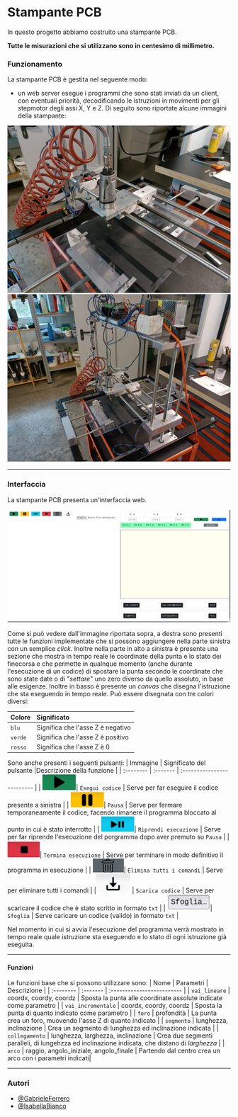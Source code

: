 
# Stampante PCB 

In questo progetto abbiamo costruito una stampante PCB.

**Tutte le misurazioni che si utilizzano sono in centesimo di millimetro.**

### Funzionamento

La stampante PCB è gestita nel seguente modo:
- un web server esegue i programmi che sono stati inviati da un client, con eventuali priorità, decodificando le istruzioni in movimenti per gli stepmotor
degli assi X, Y e Z. 
Di seguito sono riportate alcune immagini della stampante:


![stampante_pcb](./foto/img_02.jpeg)
![stampante_pcb](./foto/img_03.jpeg)

---

### Interfaccia
La stampante PCB presenta un'interfaccia web.


![interfaccia](./foto/img_05.png)


Come si può vedere dall'immagine riportata sopra, a destra sono presenti tutte le funzioni implementate che si possono aggiungere 
nella parte sinistra con un semplice *click*. Inoltre nella parte in alto a sinistra è presente una sezione che mostra in tempo reale le coordinate 
della punta e lo stato dei finecorsa e che permette 
in qualnque momento (anche durante l'esecuzione di un codice) di spostare la punta secondo le coordinate che sono state date o di 
"*settare*" uno zero diverso da quello assoluto, in base alle esigenze.
Inoltre in basso è presente un _canvas_ che disegna l'istruzione che sta eseguendo in tempo reale. Può essere disegnata con tre colori diversi:

| Colore | Significato |
| :-------- | :------- |
| `blu` | Significa che l'asse Z è negativo |
| `verde` | Significa che l'asse Z è positivo |
| `rosso` | Significa che l'asse Z è 0 |

Sono anche presenti i seguenti pulsanti:
| Immagine | Significato del pulsante |Descrizione della funzione |
| :-------- | :------- | :------------------------- |
| ![esegui](./foto/img_06.png)| `Esegui codice` | Serve per far eseguire il codice presente a sinistra |
| ![pausa](./foto/img_07.png)| `Pausa` | Serve per fermare temporaneamente il codice, facendo rimanere il programma bloccato al punto in cui è stato interrotto |
| ![riprendi](./foto/img_08.png)| `Riprendi esecuzione` | Serve per far riprende l'esecuzione del porgramma dopo aver premuto su `Pausa` |
| ![termina](./foto/img_09.png)| `Termina esecuzione` | Serve per terminare in modo definitivo il programma in esecuzione |
| ![elimina](./foto/img_16.png)| `Elimina tutti i comandi` | Serve per eliminare tutti i comandi |
|![scarica](./foto/img_10.png) | `Scarica codice` | Serve per scaricare il codice che è stato scritto in formato `txt` |
| ![sfoglia](./foto/img_11.png)| `Sfoglia` | Serve caricare un codice (valido) in formato `txt` |

Nel momento in cui si avvia l'esecuzione del programma verrà mostrato in tempo reale quale istruzione sta eseguendo e 
lo stato di ogni istruzione già eseguita.

---

#### Funzioni
Le funzioni base che si possono utilizzare sono:
| Nome | Parametri | Descrizione |
| :-------- | :------- | :------------------------- |
| `vai_lineare` | coordx, coordy, coordz | Sposta la punta alle coordinate assolute indicate come parametro |
| `vai_incrementale` | coordx, coordy, coordz | Sposta la punta di quanto indicato come parametro |
| `foro` | profondità | La punta crea un foro, muovendo l'asse Z di quanto indicato |
| `segmento` | lunghezza, inclinazione | Crea un segmento di lunghezza ed inclinazione indicata |
| `collegamento` | lunghezza, larghezza, inclinazione | Crea due segmenti paralleli, di lungehzza ed inclinazione indicata, che distano di *larghezza* |
| `arco` | raggio, angolo_iniziale, angolo_finale | Partendo dal centro crea un arco con i parametri indicati|

---

### Autori
- [@GabrieleFerrero](https://github.com/GabrieleFerrero)
- [@IsabellaBianco](https://github.com/IsabellaBianco)



